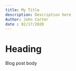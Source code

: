 ```yaml
---
title: My Title
description: Description here
Author: John Carter
date : 02/17/2020
---
```

# Heading


Blog post body

